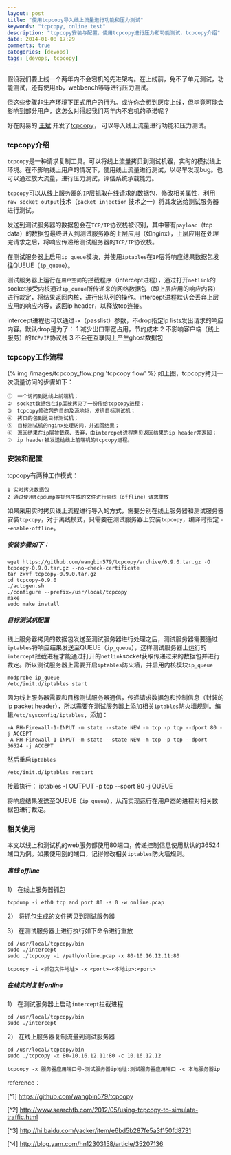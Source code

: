 ```yaml
---
layout: post
title: "使用tcpcopy导入线上流量进行功能和压力测试"
keywords: "tcpcopy, online test"
description: "tcpcopy安装与配置，使用tcpcopy进行压力和功能测试，tcpcopy介绍"
date: 2014-01-08 17:29
comments: true
categories: [devops]
tags: [devops, tcpcopy]
---
```

假设我们要上线一个两年内不会宕机的先进架构。在上线前，免不了单元测试，功能测试，还有使用ab，webbench等等进行压力测试。

但这些步骤非生产环境下正式用户的行为。或许你会想到灰度上线，但毕竟可能会影响到部分用户，这怎么对得起我们两年内不宕机的承诺呢？

好在网易的 [王斌](http://weibo.com/tcpcopy) 开发了[tcpcopy](https://github.com/wangbin579/tcpcopy)， 可以导入线上流量进行功能和压力测试。

### tcpcopy介绍 ###

`tcpcopy`是一种请求复制工具。可以将线上流量拷贝到测试机器，实时的模拟线上环境。在不影响线上用户的情况下，使用线上流量进行测试，以尽早发现bug。也可以通过放大流量，进行压力测试，评估系统承载能力。

`tcpcopy`可以从线上服务器的`IP`层抓取在线请求的数据包，修改相关属性，利用`raw socket output`技术（`packet injection` 技术之一）将其发送给测试服务器进行测试。

发送到测试服务器的数据包会在`TCP/IP`协议栈被识别，其中带有`payload`（tcp data）的数据包最终进入到测试服务器的上层应用（如nginx），上层应用在处理完请求之后，将响应传递给测试服务器的`TCP/IP`协议栈。

在测试服务器上启用`ip_queue`模块，并使用`iptables`在`IP`层将响应结果数据包发往QUEUE（`ip_queue`）。

测试服务器上运行在`用户空间`的拦截程序（intercept进程），通过打开`netlink`的socket接受内核通过`ip_queue`所传递来的网络数据包（即上层应用的响应内容）进行裁定，将结果返回内核，进行出队列的操作。intercept进程默认会丢弃上层应用的响应内容，返回ip header，以释放tcp连接。

intercept进程也可以通过`-x`（passlist）参数，不drop指定ip lists发出请求的响应内容。默认drop是为了：
    1 减少出口带宽占用，节约成本
    2 不影响客户端（线上服务）的`TCP/IP`协议栈
    3 不会在互联网上产生ghost数据包

### tcpcopy工作流程 ###

{% img /images/tcpcopy_flow.png 'tcpcopy flow' %}
如上图，tcpcopy拷贝一次流量访问的步骤如下：

    ①　一个访问到达线上前端机；
    ②　socket数据包在ip层被拷贝了一份传给tcpcopy进程；
    ③　tcpcopy修改包的目的及源地址，发给目标测试机；
    ④　拷贝的包到达目标测试机；
    ⑤　目标测试机的nginx处理访问，并返回结果；
    ⑥　返回结果在ip层被截获、丢弃，由intercpet进程拷贝返回结果的ip header并返回；
    ⑦　ip header被发送给线上前端机的tcpcopy进程。

### 安装和配置 ###
tcpcopy有两种工作模式：

    1 实时拷贝数据包
    2 通过使用tcpdump等抓包生成的文件进行离线（offline）请求重放

如果采用实时拷贝线上流程进行导入的方式，需要分别在线上服务器和测试服务器安装`tcpcopy`，对于离线模式，只需要在测试服务器上安装`tcpcopy`，编译时指定 `--enable-offline`。

##### 安装步骤如下： #####

    wget https://github.com/wangbin579/tcpcopy/archive/0.9.0.tar.gz -O tcpcopy-0.9.0.tar.gz --no-check-certificate
    tar zxvf tcpcopy-0.9.0.tar.gz
    cd tcpcopy-0.9.0
    ./autogen.sh
    ./configure --prefix=/usr/local/tcpcopy
    make
    sudo make install

##### 目标测试机配置  #####
线上服务器拷贝的数据包发送至测试服务器进行处理之后，测试服务器需要通过`iptables`将响应结果发送至QUEUE（`ip_queue`），这样测试服务器上运行的`intercept`拦截进程才能通过打开的`netlink`socket获取传递过来的数据包并进行裁定。所以测试服务器上需要开启`iptables`防火墙，并启用内核模块`ip_queue`

    modprobe ip_queue
    /etc/init.d/iptables start

因为线上服务器需要和目标测试服务器通信，传递请求数据包和控制信息（封装的ip packet header），所以需要在测试服务器上添加相关`iptables`防火墙规则。编辑`/etc/sysconfig/iptables`，添加：

    -A RH-Firewall-1-INPUT -m state --state NEW -m tcp -p tcp --dport 80 -j ACCEPT
    -A RH-Firewall-1-INPUT -m state --state NEW -m tcp -p tcp --dport 36524 -j ACCEPT

然后重启`iptables`

    /etc/init.d/iptables restart

接着执行：
    iptables -I OUTPUT -p tcp --sport 80 -j QUEUE

将响应结果发送至QUEUE（`ip_queue`），从而实现运行在用户态的进程对相关数据包进行裁定。

### 相关使用 ###
本文以线上和测试机的web服务都使用80端口，传递控制信息使用默认的36524端口为例。如果使用别的端口，记得修改相关`iptables`防火墙规则。
##### 离线 offline #####
1） 在线上服务器抓包

    tcpdump -i eth0 tcp and port 80 -s 0 -w online.pcap

2） 将抓包生成的文件拷贝到测试服务器

3） 在测试服务器上进行执行如下命令进行重放

    cd /usr/local/tcpcopy/bin
    sudo ./intercept
    sudo ./tcpcopy -i /path/online.pcap -x 80-10.16.12.11:80

    tcpcopy -i <抓包文件地址> -x <port>-<本地ip>:<port>

##### 在线实时复制 online #####

1） 在测试服务器上启动`intercept`拦截进程

    cd /usr/local/tcpcopy/bin
    sudo ./intercept

2） 在线上服务器复制流量到测试服务器

    cd /usr/local/tcpcopy/bin
    sudo ./tcpcopy -x 80-10.16.12.11:80 -c 10.16.12.12

    tcpcopy -x 服务器应用端口号-测试服务器ip地址:测试服务器应用端口 -c 本地服务器ip


reference：

[^1] https://github.com/wangbin579/tcpcopy

[^2] http://www.searchtb.com/2012/05/using-tcpcopy-to-simulate-traffic.html

[^3] http://hi.baidu.com/yacker/item/e6bd5b287fe5a3f150fd8731

[^4] http://blog.yam.com/hn12303158/article/35207136

